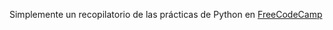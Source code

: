 Simplemente un recopilatorio de las prácticas de Python en [FreeCodeCamp](https://www.freecodecamp.org/learn/scientific-computing-with-python/)

